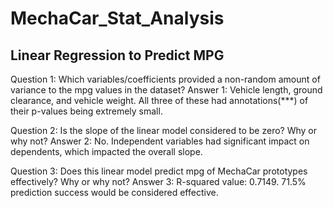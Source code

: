 # MechaCar_Stat_Analysis

## Linear Regression to Predict MPG

Question 1: Which variables/coefficients provided a non-random amount of variance to the mpg values in the dataset?
Answer 1: Vehicle length, ground clearance, and vehicle weight. All three of these had annotations(***) of their p-values being extremely small.

Question 2: Is the slope of the linear model considered to be zero? Why or why not?
Answer 2: No. Independent variables had significant impact on dependents, which impacted the overall slope.

Question 3: Does this linear model predict mpg of MechaCar prototypes effectively? Why or why not?
Answer 3: R-squared value: 0.7149. 71.5% prediction success would be considered effective. 
